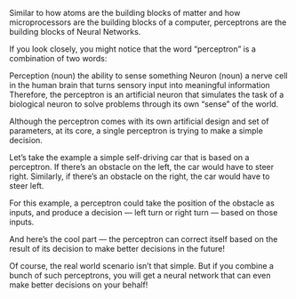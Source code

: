 Similar to how atoms are the building blocks of matter and how microprocessors are the building blocks of a computer, 
perceptrons are the building blocks of Neural Networks.

If you look closely, you might notice that the word “perceptron” is a combination of two words:

Perception (noun) the ability to sense something
Neuron (noun) a nerve cell in the human brain that turns sensory input into meaningful information
Therefore, the perceptron is an artificial neuron that simulates the task of a biological neuron to solve problems through its own “sense” of the world.

Although the perceptron comes with its own artificial design and set of parameters, at its core, a single perceptron is trying to make a simple decision.

Let’s take the example a simple self-driving car that is based on a perceptron. 
If there’s an obstacle on the left, the car would have to steer right. Similarly, if there’s an obstacle on the right, the car would have to steer left.

For this example, a perceptron could take the position of the obstacle as inputs, and produce a decision — left turn or right turn — based on those inputs.

And here’s the cool part — the perceptron can correct itself based on the result of its decision to make better decisions in the future!

Of course, the real world scenario isn’t that simple. But if you combine a bunch of such perceptrons, 
you will get a neural network that can even make better decisions on your behalf!
